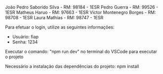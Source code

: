 João Pedro Saborido Silva - RM: 98184 - 1ESR 
Pedro Guerra - RM: 99526 - 1ESR
Matheus Haruo - RM: 97663 - 1ESR
Victor Montenegro Borges - RM: 98708 - 1ESR
Laura Mathias - RM: 98747 - 1ESR

Para efetuar o login, utilize as seguintes informações:
- Usuário: fiap
- Senha: 1234

Executar o comando: "npm run dev" no terminal do VSCode para executar o projeto

Necessário a instalação das dependências do projeto: npm install 

 